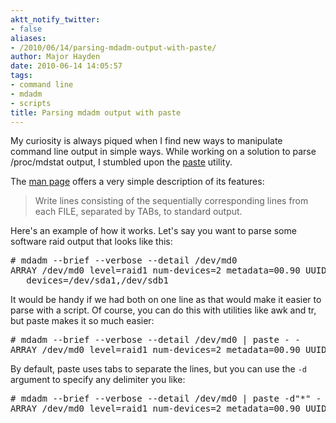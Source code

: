 ```yaml
---
aktt_notify_twitter:
- false
aliases:
- /2010/06/14/parsing-mdadm-output-with-paste/
author: Major Hayden
date: 2010-06-14 14:05:57
tags:
- command line
- mdadm
- scripts
title: Parsing mdadm output with paste
---
```


My curiosity is always piqued when I find new ways to manipulate command line output in simple ways. While working on a solution to parse /proc/mdstat output, I stumbled upon the [paste][1] utility.

The [man page][2] offers a very simple description of its features:

> Write lines consisting of the sequentially corresponding lines from each FILE, separated by TABs, to standard output.

Here's an example of how it works. Let's say you want to parse some software raid output that looks like this:

<pre lang="html"># mdadm --brief --verbose --detail /dev/md0
ARRAY /dev/md0 level=raid1 num-devices=2 metadata=00.90 UUID=7bea4601:d5a02f5c:2da69848:3184a367
   devices=/dev/sda1,/dev/sdb1</pre>

It would be handy if we had both on one line as that would make it easier to parse with a script. Of course, you can do this with utilities like awk and tr, but paste makes it so much easier:

<pre lang="html"># mdadm --brief --verbose --detail /dev/md0 | paste - -
ARRAY /dev/md0 level=raid1 num-devices=2 metadata=00.90 UUID=7bea4601:d5a02f5c:2da69848:3184a367       devices=/dev/sda1,/dev/sdb1</pre>

By default, paste uses tabs to separate the lines, but you can use the `-d` argument to specify any delimiter you like:

<pre lang="html"># mdadm --brief --verbose --detail /dev/md0 | paste -d"*" - -
ARRAY /dev/md0 level=raid1 num-devices=2 metadata=00.90 UUID=7bea4601:d5a02f5c:2da69848:3184a367*   devices=/dev/sda1,/dev/sdb1</pre>

 [1]: http://www.gnu.org/software/coreutils/manual/html_node/paste-invocation.html
 [2]: http://linux.die.net/man/1/paste